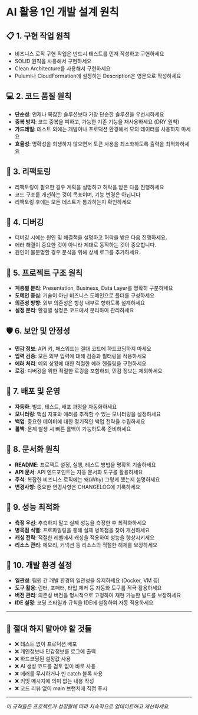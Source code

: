# AI 활용 1인 개발 설계 원칙

## 📋 1. 구현 작업 원칙

- 비즈니스 로직 구현 작업은 반드시 테스트를 먼저 작성하고 구현하세요
- SOLID 원칙을 사용해서 구현하세요
- Clean Architecture를 사용해서 구현하세요
- Pulumi나 CloudFormation에 설정하는 Description은 영문으로 작성하세요

## 💻 2. 코드 품질 원칙

- **단순성**: 언제나 복잡한 솔루션보다 가장 단순한 솔루션을 우선시하세요
- **중복 방지**: 코드 중복을 피하고, 가능한 기존 기능을 재사용하세요 (DRY 원칙)
- **가드레일**: 테스트 외에는 개발이나 프로덕션 환경에서 모의 데이터를 사용하지 마세요
- **효율성**: 명확성을 희생하지 않으면서 토큰 사용을 최소화하도록 출력을 최적화하세요

## 🔄 3. 리팩토링

- 리팩토링이 필요한 경우 계획을 설명하고 허락을 받은 다음 진행하세요
- 코드 구조를 개선하는 것이 목표이며, 기능 변경은 아닙니다
- 리팩토링 후에는 모든 테스트가 통과하는지 확인하세요

## 🤖 4. 디버깅

- 디버깅 시에는 원인 및 해결책을 설명하고 허락을 받은 다음 진행하세요.
- 에러 해결이 중요한 것이 아니라 제대로 동작하는 것이 중요헙니다.
- 원인이 불분명할 경우 분석을 위해 상세 로그를 추가하세요.

## 📁 5. 프로젝트 구조 원칙

- **계층별 분리**: Presentation, Business, Data Layer를 명확히 구분하세요
- **도메인 중심**: 기술이 아닌 비즈니스 도메인으로 폴더를 구성하세요
- **의존성 방향**: 외부 의존성은 항상 내부로 향하도록 설계하세요
- **설정 분리**: 환경별 설정은 코드에서 분리하여 관리하세요

## 🛡️ 6. 보안 및 안정성

- **민감 정보**: API 키, 패스워드는 절대 코드에 하드코딩하지 마세요
- **입력 검증**: 모든 외부 입력에 대해 검증과 필터링을 적용하세요
- **에러 처리**: 예외 상황에 대한 적절한 에러 핸들링을 구현하세요
- **로깅**: 디버깅을 위한 적절한 로깅을 포함하되, 민감 정보는 제외하세요

## 🚀 7. 배포 및 운영

- **자동화**: 빌드, 테스트, 배포 과정을 자동화하세요
- **모니터링**: 핵심 지표와 에러를 추적할 수 있는 모니터링을 설정하세요
- **백업**: 중요한 데이터에 대한 정기적인 백업 전략을 수립하세요
- **롤백**: 문제 발생 시 빠른 롤백이 가능하도록 준비하세요

## 📝 8. 문서화 원칙

- **README**: 프로젝트 설정, 실행, 테스트 방법을 명확히 기술하세요
- **API 문서**: API 엔드포인트는 자동 문서화 도구를 활용하세요
- **주석**: 복잡한 비즈니스 로직에는 왜(Why) 그렇게 했는지 설명하세요
- **변경사항**: 중요한 변경사항은 CHANGELOG에 기록하세요

## 🎯 9. 성능 최적화

- **측정 우선**: 추측하지 말고 실제 성능을 측정한 후 최적화하세요
- **병목점 식별**: 프로파일링을 통해 실제 병목점을 찾아 개선하세요
- **캐싱 전략**: 적절한 레벨에서 캐싱을 적용하여 성능을 향상시키세요
- **리소스 관리**: 메모리, 커넥션 등 리소스의 적절한 해제를 보장하세요

## 🔧 10. 개발 환경 설정

- **일관성**: 팀원 간 개발 환경의 일관성을 유지하세요 (Docker, VM 등)
- **도구 활용**: 린터, 포매터, 타입 체커 등 자동화 도구를 적극 활용하세요
- **버전 관리**: 의존성 버전을 명시적으로 고정하여 재현 가능한 빌드를 보장하세요
- **IDE 설정**: 코딩 스타일과 규칙을 IDE에 설정하여 자동 적용하세요

---

## 🚨 절대 하지 말아야 할 것들

- ❌ 테스트 없이 프로덕션 배포
- ❌ 개인정보나 민감정보를 로그에 출력
- ❌ 하드코딩된 설정값 사용
- ❌ AI 생성 코드를 검토 없이 바로 사용
- ❌ 에러를 무시하거나 빈 catch 블록 사용
- ❌ 커밋 메시지에 의미 없는 내용 작성
- ❌ 코드 리뷰 없이 main 브랜치에 직접 푸시

---

_이 규칙들은 프로젝트가 성장함에 따라 지속적으로 업데이트하고 개선하세요._
